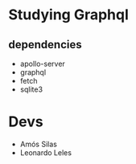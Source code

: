# Studying Graphql

## dependencies
  - apollo-server
  - graphql
  - fetch
  - sqlite3

# Devs
- Amós Silas
- Leonardo Leles

